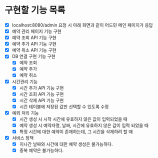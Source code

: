# 구현할 기능 목록

- [x] localhost:8080/admin 요청 시 아래 화면과 같이 어드민 메인 페이지가 응답
- [x] 예약 관리 페이지 기능 구현
- [x] 예약 조회 API 기능 구현
- [x] 예약 추가 API 기능 구현
- [x] 예약 취소 API 기능 구현
- [x] DB 연결 구현 기능 구현
  - [x] 예약 조회
  - [x] 예약 추가
  - [x] 예약 취소
- [x] 시간관리 기능
  - [x] 시간 추가 API 기능 구현
  - [x] 시간 조회 API 기능 구현
  - [x] 시간 삭제 API 기능 구현
  - [x] 시간 테이블에 저장된 값만 선택할 수 있도록 수정
- [x] 예외 처리 기능
  - [x] 시간 생성 시 시작 시간에 유효하지 않은 값이 입력되었을 때
  - [x] 예약 생성 시 예약자명, 날짜, 시간에 유효하지 않은 값이 입력 되었을 때
  - [x] 특정 시간에 대한 예약이 존재하는데, 그 시간을 삭제하려 할 때
- [x] 서비스 정책
  - [x] 지나간 날짜와 시간에 대한 예약 생성은 불가능하다.
  - [x] 중복 예약은 불가능하다.
